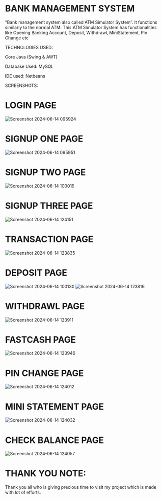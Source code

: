 # BANK MANAGEMENT SYSTEM

“Bank management system also called ATM Simulator System”. It functions similarly to the normal ATM. This ATM Simulator System has functionalities like Opening Banking Account, Deposit, Withdrawl, MiniStatement, Pin Change etc

TECHNOLOGIES USED:

Core Java (Swing & AWT)

Database Used: MySQL

IDE used: Netbeans



SCREENSHOTS:

# LOGIN PAGE

![Screenshot 2024-06-14 095924](https://github.com/reena-10/Bank-Management-System/assets/170872127/5423e750-3d03-4a16-9a44-f6eabfeea46b)

# SIGNUP ONE PAGE
![Screenshot 2024-06-14 095951](https://github.com/reena-10/Bank-Management-System/assets/170872127/c0161d70-117e-4574-ae25-8ce77748ccf4)

# SIGNUP TWO PAGE
![Screenshot 2024-06-14 100019](https://github.com/reena-10/Bank-Management-System/assets/170872127/de901bc6-1dc9-4ae6-807d-8537325593fe)

# SIGNUP THREE PAGE
![Screenshot 2024-06-14 124151](https://github.com/reena-10/Bank-Management-System/assets/170872127/7b48eb6b-e3a2-46a3-a0e6-2e8441a5fa9f)

# TRANSACTION PAGE
![Screenshot 2024-06-14 123835](https://github.com/reena-10/Bank-Management-System/assets/170872127/be9d12a7-9821-477b-83a0-ba504806ac80)

# DEPOSIT PAGE
![Screenshot 2024-06-14 100130](https://github.com/reena-10/Bank-Management-System/assets/170872127/ff56ae98-484e-4244-b7ae-3e8960eaccc6)
![Screenshot 2024-06-14 123816](https://github.com/reena-10/Bank-Management-System/assets/170872127/413e0d55-2907-4c2f-b7d0-db28893cdbc3)

# WITHDRAWL PAGE
![Screenshot 2024-06-14 123911](https://github.com/reena-10/Bank-Management-System/assets/170872127/68cd4809-feb5-4d65-b660-bebd0e6962a6)

# FASTCASH PAGE
![Screenshot 2024-06-14 123946](https://github.com/reena-10/Bank-Management-System/assets/170872127/b047f976-2d80-442e-95cb-fb69d306fa24)

# PIN CHANGE PAGE
![Screenshot 2024-06-14 124012](https://github.com/reena-10/Bank-Management-System/assets/170872127/7aca7e44-2805-4074-a6e8-b5a384116e0e)

# MINI STATEMENT PAGE

![Screenshot 2024-06-14 124032](https://github.com/reena-10/Bank-Management-System/assets/170872127/ba7daf0e-f587-4df0-936d-fbb4c9516479)

# CHECK BALANCE PAGE
![Screenshot 2024-06-14 124057](https://github.com/reena-10/Bank-Management-System/assets/170872127/5906116f-f37d-447e-b6d9-35b59aea56da)


# THANK YOU NOTE:
Thank you all who is giving precious time to visit my project which is made with lot of efforts.

 
